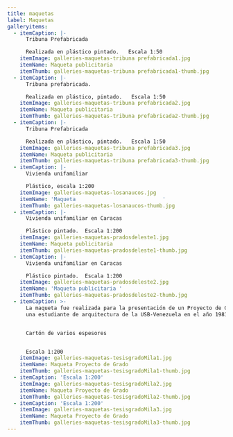 ```yaml
---
title: maquetas
label: Maquetas
galleryitems:
  - itemCaption: |-
      Tribuna Prefabricada

      Realizada en plástico pintado.   Escala 1:50
    itemImage: galleries-maquetas-tribuna prefabricada1.jpg
    itemName: Maqueta publicitaria
    itemThumb: galleries-maquetas-tribuna prefabricada1-thumb.jpg
  - itemCaption: |-
      Tribuna prefabricada.

      Realizada en plástico, pintado.   Escala 1:50
    itemImage: galleries-maquetas-tribuna prefabricada2.jpg
    itemName: Maqueta publicitaria
    itemThumb: galleries-maquetas-tribuna prefabricada2-thumb.jpg
  - itemCaption: |-
      Tribuna Prefabricada

      Realizada en plástico, pintado.   Escala 1:50
    itemImage: galleries-maquetas-tribuna prefabricada3.jpg
    itemName: Maqueta publicitaria
    itemThumb: galleries-maquetas-tribuna prefabricada3-thumb.jpg
  - itemCaption: |-
      Vivienda unifamiliar 

      Plástico, escala 1:200
    itemImage: galleries-maquetas-losanaucos.jpg
    itemName: 'Maqueta                            '
    itemThumb: galleries-maquetas-losanaucos-thumb.jpg
  - itemCaption: |-
      Vivienda unifamiliar en Caracas

      Plástico pintado.  Escala 1:200
    itemImage: galleries-maquetas-pradosdeleste1.jpg
    itemName: Maqueta publicitaria
    itemThumb: galleries-maquetas-pradosdeleste1-thumb.jpg
  - itemCaption: |-
      Vivienda unifamiliar en Caracas

      Plástico pintado.  Escala 1:200
    itemImage: galleries-maquetas-pradosdeleste2.jpg
    itemName: 'Maqueta publicitaria '
    itemThumb: galleries-maquetas-pradosdeleste2-thumb.jpg
  - itemCaption: >-
      La maqueta fue realizada para la presentación de un Proyecto de Grado de
      una estudiante de arquitectura de la USB-Venezuela en el año 1981


      Cartón de varios espesores


      Escala 1:200
    itemImage: galleries-maquetas-tesisgradoMila1.jpg
    itemName: Maqueta Proyecto de Grado
    itemThumb: galleries-maquetas-tesisgradoMila1-thumb.jpg
  - itemCaption: 'Escala 1:200'
    itemImage: galleries-maquetas-tesisgradoMila2.jpg
    itemName: Maqueta Proyecto de Grado
    itemThumb: galleries-maquetas-tesisgradoMila2-thumb.jpg
  - itemCaption: 'Escala 1:200'
    itemImage: galleries-maquetas-tesisgradoMila3.jpg
    itemName: Maqueta Proyecto de Grado
    itemThumb: galleries-maquetas-tesisgradoMila3-thumb.jpg
---
```


